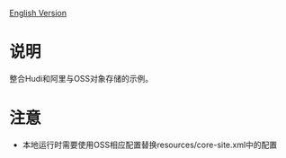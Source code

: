 [English Version](./README.en.md)

# 说明

整合Hudi和阿里与OSS对象存储的示例。

# 注意

* 本地运行时需要使用OSS相应配置替换resources/core-site.xml中的配置